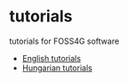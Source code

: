 # tutorials
tutorials for FOSS4G software

- [English tutorials](english/README.rst)
- [Hungarian tutorials](hungarian/README.rst)
